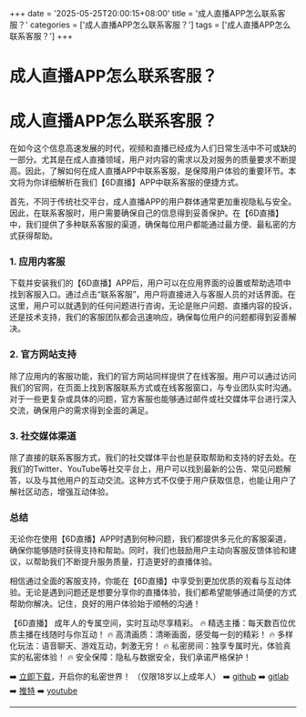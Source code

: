 +++
date = '2025-05-25T20:00:15+08:00'
title = '成人直播APP怎么联系客服？'
categories = ['成人直播APP怎么联系客服？']
tags = ['成人直播APP怎么联系客服？']
+++

# 成人直播APP怎么联系客服？

# 成人直播APP怎么联系客服？

在如今这个信息高速发展的时代，视频和直播已经成为人们日常生活中不可或缺的一部分。尤其是在成人直播领域，用户对内容的需求以及对服务的质量要求不断提高。因此，了解如何在成人直播APP中联系客服，是保障用户体验的重要环节。本文将为你详细解析在我们【6D直播】APP中联系客服的便捷方式。

首先，不同于传统社交平台，成人直播APP的用户群体通常更加重视隐私与安全。因此，在联系客服时，用户需要确保自己的信息得到妥善保护。在【6D直播】中，我们提供了多种联系客服的渠道，确保每位用户都能通过最方便、最私密的方式获得帮助。

### 1. 应用内客服

下载并安装我们的【6D直播】APP后，用户可以在应用界面的设置或帮助选项中找到客服入口。通过点击“联系客服”，用户将直接进入与客服人员的对话界面。在这里，用户可以就遇到的任何问题进行咨询，无论是账户问题、直播内容的投诉，还是技术支持，我们的客服团队都会迅速响应，确保每位用户的问题都得到妥善解决。

### 2. 官方网站支持

除了应用内的客服功能，我们的官方网站同样提供了在线客服。用户可以通过访问我们的官网，在页面上找到客服联系方式或在线客服窗口，与专业团队实时沟通。对于一些更复杂或具体的问题，官方客服也能够通过邮件或社交媒体平台进行深入交流，确保用户的需求得到全面的满足。

### 3. 社交媒体渠道

除了直接的联系客服方式，我们的社交媒体平台也是获取帮助和支持的好去处。在我们的Twitter、YouTube等社交平台上，用户可以找到最新的公告、常见问题解答，以及与其他用户的互动交流。这种方式不仅便于用户获取信息，也能让用户了解社区动态，增强互动体验。

### 总结

无论你在使用【6D直播】APP时遇到何种问题，我们都提供多元化的客服渠道，确保你能够随时获得支持和帮助。同时，我们也鼓励用户主动向客服反馈体验和建议，以帮助我们不断提升服务质量，打造更好的直播体验。

相信通过全面的客服支持，你能在【6D直播】中享受到更加优质的观看与互动体验。无论是遇到问题还是想要分享你的直播体验，我们都希望能够通过简便的方式帮助你解决。记住，良好的用户体验始于顺畅的沟通！

【6D直播】
成年人的专属空间，实时互动尽享精彩。
🔥 精选主播：每天数百位优质主播在线随时与你互动！
🔥 高清画质：清晰画面，感受每一刻的精彩！
🔥 多样化玩法：语音聊天、游戏互动，刺激无穷！
🔥 私密房间：独享专属时光，体验真实的私密体验！
🔥 安全保障：隐私与数据安全，我们承诺严格保护！

➡️ [立即下载](https://down123.s3.ap-east-1.amazonaws.com/down/down.html?channelCode=blog)，开启你的私密世界！
（仅限18岁以上成年人）
➡️ [github](https://aldult-live.github.io/)
➡️ [gitlab](https://seo-09598d.gitlab.io/)
➡️ [推特](https://x.com/wegame33)
➡️ [youtube](https://www.youtube.com/@6Dlive)

---

